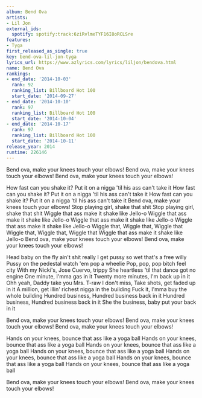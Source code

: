 ```yaml
---
album: Bend Ova
artists:
- Lil Jon
external_ids:
  spotify: spotify:track:6ziRvlmeTYF16I8oRCLSre
features:
- Tyga
first_released_as_single: true
key: bend-ova-lil-jon-tyga
lyrics_url: https://www.azlyrics.com/lyrics/liljon/bendova.html
name: Bend Ova
rankings:
- end_date: '2014-10-03'
  rank: 92
  ranking_list: Billboard Hot 100
  start_date: '2014-09-27'
- end_date: '2014-10-10'
  rank: 97
  ranking_list: Billboard Hot 100
  start_date: '2014-10-04'
- end_date: '2014-10-17'
  rank: 97
  ranking_list: Billboard Hot 100
  start_date: '2014-10-11'
release_year: 2014
runtime: 226146
---
```

Bend ova, make your knees touch your elbows!
Bend ova, make your knees touch your elbows!
Bend ova, make your knees touch your elbows!

How fast can you shake it?
Put it on a nigga 'til his ass can't take it
How fast can you shake it?
Put it on a nigga 'til his ass can't take it
How fast can you shake it?
Put it on a nigga 'til his ass can't take it
Bend ova, make your knees touch your elbows!
Stop playing girl, shake that shit
Stop playing girl, shake that shit
Wiggle that ass make it shake like Jello-o
Wiggle that ass make it shake like Jello-o
Wiggle that ass make it shake like Jello-o
Wiggle that ass make it shake like Jello-o
Wiggle that, Wiggle that, Wiggle that
Wiggle that, Wiggle that, Wiggle that
Wiggle that ass make it shake like Jello-o
Bend ova, make your knees touch your elbows!
Bend ova, make your knees touch your elbows!


Head baby on the fly ain't shit really
I get pussy so wet that's a free willy
Pussy on the pedestal watch 'em pop a wheelie
Pop, pop, pop bitch feel city
With my Nicki's, Jose Cuervo, trippy
She heartless 'til that dance got no engine
One minute, I'mma gas in it
Twenty more minutes, I'm back up in it
Ohh yeah, Daddy take you Mrs. T-raw
I don't miss, Take shots, get faded up in it
A million, get illin' richest nigga in the building
Fuck it, I'mma buy the whole building
Hundred business, Hundred business back in it
Hundred business, Hundred business back in it
She the business, baby put your back in it

Bend ova, make your knees touch your elbows!
Bend ova, make your knees touch your elbows!
Bend ova, make your knees touch your elbows!

Hands on your knees, bounce that ass like a yoga ball
Hands on your knees, bounce that ass like a yoga ball
Hands on your knees, bounce that ass like a yoga ball
Hands on your knees, bounce that ass like a yoga ball
Hands on your knees, bounce that ass like a yoga ball
Hands on your knees, bounce that ass like a yoga ball
Hands on your knees, bounce that ass like a yoga ball

Bend ova, make your knees touch your elbows!
Bend ova, make your knees touch your elbows!
